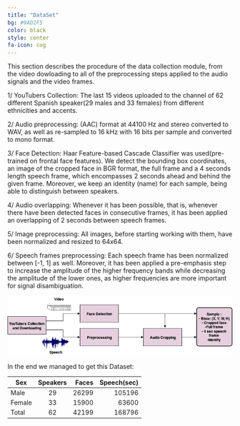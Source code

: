 ```yaml
---
title: "DataSet"
bg: #9AD1F5
color: black
style: center
fa-icon: cog
---
```

This section describes the procedure of the data collection module, from the video dowloading to all of the preprocessing steps applied to the audio signals and the video frames.


1/ YouTubers Collection: The last 15 videos uploaded to the channel of 62 different Spanish speaker(29 males and 33 females) from different ethnicities and accents. 

2/ Audio preprocessing: (AAC) format at 44100 Hz and stereo converted to WAV, as well as re-sampled to 16 kHz with 16 bits per sample and converted to mono format. 

3/ Face Detection: Haar Feature-based Cascade Classifier was used(pre-trained on frontal face features). We detect the bounding box coordinates, an image of the cropped face in BGR format,
   the full frame and a 4 seconds length speech frame, which encompasses 2 seconds ahead and behind the given frame. Moreover, we keep an identity (name) for each sample, being able to distinguish between speakers.

4/ Audio overlapping: Whenever it has been possible, that is, whenever there have been detected faces in consecutive frames, it has been applied an overlapping of 2 seconds between speech frames. 

5/ Image preprocessing: All images, before starting working with them, have been normalized and resized to 64x64.

6/ Speech frames preprocessing: Each speech frame has been normalized between [-1, 1] as well. Moreover, it has been applied a pre-emphasis step to increase the amplitude of the higher frequency bands
   while decreasing the amplitude of the lower ones, as higher frequencies are more important for signal disambiguation.



<img src="./assets/images/dataset_1.png" alt="model"/>

In the end we managed to get this Dataset:

<div align="center">
<table>
    <thead>
        <tr>
            <th>Sex</th>
            <th align="center">Speakers</th>
            <th align="right">Faces</th>
	    <th align="right">Speech(sec)</th>
        </tr>
    </thead>
    <tbody>
        <tr>
            <td>Male</td>
            <td align="center">29</td>
            <td align="right">26299</td>
            <td align="right">105196</td>
        </tr>
        <tr>
            <td>Female</td>
            <td align="center">33</td>
            <td align="right">15900</td>
            <td align="right">63600</td>
        </tr>
        <tr>
            <td>Total</td>
            <td align="center">62</td>
            <td align="right">42199</td>
            <td align="right">168796</td>
        </tr>
    </tbody>
</table>
</div>
